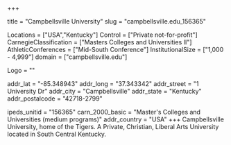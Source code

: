 
+++

title = "Campbellsville University"
slug = "campbellsville.edu_156365"

Locations = ["USA","Kentucky"]
Control = ["Private not-for-profit"]
CarnegieClassification = ["Masters Colleges and Universities II"]
AthleticConferences = ["Mid-South Conference"]
InstitutionalSize = ["1,000 - 4,999"]
domain = ["campbellsville.edu"]

Logo = ""

addr_lat = "-85.348943"
addr_long = "37.343342"
addr_street = "1 University Dr"
addr_city = "Campbellsville"
addr_state = "Kentucky"
addr_postalcode = "42718-2799"

ipeds_unitid = "156365"
carn_2000_basic = "Master's Colleges and Universities (medium programs)"
addr_country = "USA"
+++
    Campbellsville University, home of the Tigers. A Private, Christian, Liberal Arts University located in South Central Kentucky.
